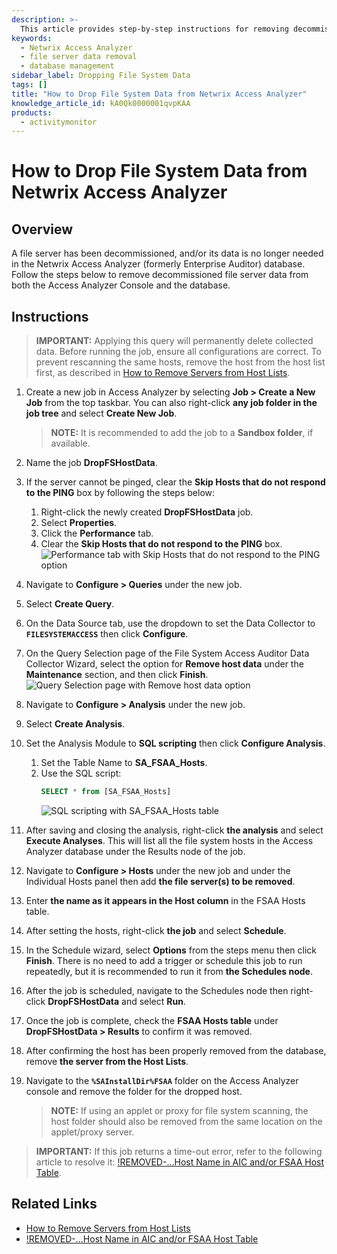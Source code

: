 ```yaml
---
description: >-
  This article provides step-by-step instructions for removing decommissioned file server data from the Netwrix Access Analyzer database.
keywords:
  - Netwrix Access Analyzer
  - file server data removal
  - database management
sidebar_label: Dropping File System Data
tags: []
title: "How to Drop File System Data from Netwrix Access Analyzer"
knowledge_article_id: kA0Qk0000001qvpKAA
products:
  - activitymonitor
---
```


# How to Drop File System Data from Netwrix Access Analyzer

## Overview

A file server has been decommissioned, and/or its data is no longer needed in the Netwrix Access Analyzer (formerly Enterprise Auditor) database. Follow the steps below to remove decommissioned file server data from both the Access Analyzer Console and the database.

## Instructions

> **IMPORTANT:** Applying this query will permanently delete collected data. Before running the job, ensure all configurations are correct. To prevent rescanning the same hosts, remove the host from the host list first, as described in [How to Remove Servers from Host Lists](/docs/kb/accessanalyzer/how-to-remove-servers-from-host-lists.md).

1. Create a new job in Access Analyzer by selecting **Job > Create a New Job** from the top taskbar. You can also right-click **any job folder in the job tree** and select **Create New Job**.
   > **NOTE:** It is recommended to add the job to a **Sandbox folder**, if available.

2. Name the job **DropFSHostData**.

3. If the server cannot be pinged, clear the **Skip Hosts that do not respond to the PING** box by following the steps below:
   1. Right-click the newly created **DropFSHostData** job.
   2. Select **Properties**.
   3. Click the **Performance** tab.
   4. Clear the **Skip Hosts that do not respond to the PING** box.  
      ![Performance tab with Skip Hosts that do not respond to the PING option](./images/servlet_image_5085710697d8.png)

4. Navigate to **Configure > Queries** under the new job.

5. Select **Create Query**.

6. On the Data Source tab, use the dropdown to set the Data Collector to **`FILESYSTEMACCESS`** then click **Configure**.

7. On the Query Selection page of the File System Access Auditor Data Collector Wizard, select the option for **Remove host data** under the **Maintenance** section, and then click **Finish**.  
   ![Query Selection page with Remove host data option](./images/servlet_image_22428c95d7b3.png)

8. Navigate to **Configure > Analysis** under the new job.

9. Select **Create Analysis**.

10. Set the Analysis Module to **SQL scripting** then click **Configure Analysis**.
    1. Set the Table Name to **SA_FSAA_Hosts**.
    2. Use the SQL script: 
       ```sql
       SELECT * from [SA_FSAA_Hosts]
       ```  
       ![SQL scripting with SA_FSAA_Hosts table](./images/servlet_image_1773855cdc8d.png)

11. After saving and closing the analysis, right-click **the analysis** and select **Execute Analyses**. This will list all the file system hosts in the Access Analyzer database under the Results node of the job.

12. Navigate to **Configure > Hosts** under the new job and under the Individual Hosts panel then add **the file server(s) to be removed**.

13. Enter **the name as it appears in the Host column** in the FSAA Hosts table.

14. After setting the hosts, right-click **the job** and select **Schedule**.

15. In the Schedule wizard, select **Options** from the steps menu then click **Finish**. There is no need to add a trigger or schedule this job to run repeatedly, but it is recommended to run it from **the Schedules node**.

16. After the job is scheduled, navigate to the Schedules node then right-click **DropFSHostData** and select **Run**.

17. Once the job is complete, check the **FSAA Hosts table** under **DropFSHostData > Results** to confirm it was removed.

18. After confirming the host has been properly removed from the database, remove **the server from the Host Lists**.

19. Navigate to the **`%SAInstallDir%FSAA`** folder on the Access Analyzer console and remove the folder for the dropped host.
    > **NOTE:** If using an applet or proxy for file system scanning, the host folder should also be removed from the same location on the applet/proxy server.

> **IMPORTANT:** If this job returns a time-out error, refer to the following article to resolve it: [!REMOVED-...Host Name in AIC and/or FSAA Host Table](/docs/kb/accessanalyzer/error-removed-host-name-in-aic-andor-fsaa-host-table.md).

## Related Links

- [How to Remove Servers from Host Lists](/docs/kb/accessanalyzer/how-to-remove-servers-from-host-lists.md)
- [!REMOVED-...Host Name in AIC and/or FSAA Host Table](/docs/kb/accessanalyzer/error-removed-host-name-in-aic-andor-fsaa-host-table.md)